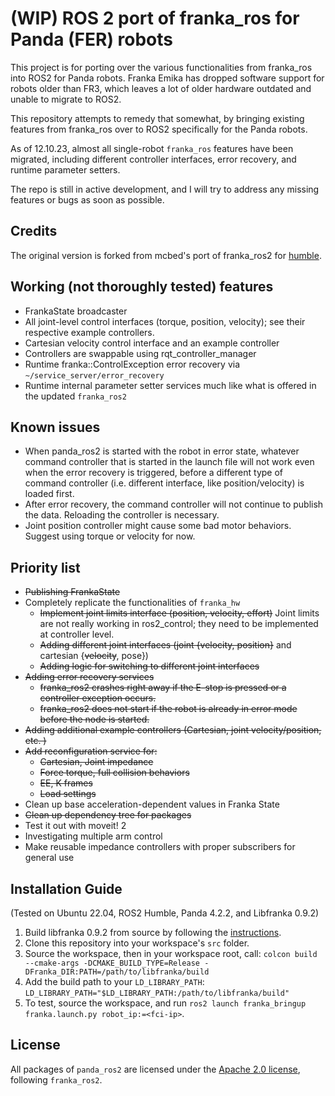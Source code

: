 # (WIP) ROS 2 port of franka_ros for Panda (FER) robots

This project is for porting over the various functionalities from franka_ros into ROS2 for Panda robots.
Franka Emika has dropped software support for robots older than FR3, which leaves a lot of older hardware outdated and unable to migrate to ROS2.

This repository attempts to remedy that somewhat, by bringing existing features from franka_ros over to ROS2 specifically for the Panda robots.

As of 12.10.23, almost all single-robot `franka_ros` features have been migrated, including different controller interfaces, error recovery, and runtime parameter setters.

The repo is still in active development, and I will try to address any missing features or bugs as soon as possible.

## Credits
The original version is forked from mcbed's port of franka_ros2 for [humble][mcbed-humble].

## Working (not thoroughly tested) features
* FrankaState broadcaster
* All joint-level control interfaces (torque, position, velocity); see their respective example controllers.
* Cartesian velocity control interface and an example controller
* Controllers are swappable using rqt_controller_manager
* Runtime franka::ControlException error recovery via `~/service_server/error_recovery`
* Runtime internal parameter setter services much like what is offered in the updated `franka_ros2`
 
## Known issues
* When panda_ros2 is started with the robot in error state, whatever command controller that is started in the launch file will not work even when the error recovery is triggered, before a different type of command controller (i.e. different interface, like position/velocity) is loaded first.
* After error recovery, the command controller will not continue to publish the data. Reloading the controller is necessary.
* Joint position controller might cause some bad motor behaviors. Suggest using torque or velocity for now.

## Priority list
* <s>Publishing FrankaState</s>
* Completely replicate the functionalities of `franka_hw`
    * <s>Implement joint limits interface (position, velocity, effort)</s> Joint limits are not really working in ros2_control; they need to be implemented at controller level.
    * <s>Adding different joint interfaces (joint {velocity, position}</s> and cartesian {<s>velocity</s>, pose})
    * <s>Adding logic for switching to different joint interfaces</s>
* <s>Adding error recovery services</s>
    * <s>franka_ros2 crashes right away if the E-stop is pressed or a controller exception occurs.</s>
    * <s>franka_ros2 does not start if the robot is already in error mode before the node is started.</s>
* <s>Adding additional example controllers (Cartesian, joint velocity/position, etc. )</s>
* <s>Add reconfiguration service for:</s>
    * <s>Cartesian, Joint impedance</s>
    * <s>Force torque, full collision behaviors</s>
    * <s>EE, K frames</s>
    * <s>Load settings</s>
* Clean up base acceleration-dependent values in Franka State
* <s>Clean up dependency tree for packages</s>
* Test it out with moveit! 2
* Investigating multiple arm control
* Make reusable impedance controllers with proper subscribers for general use

## Installation Guide

(Tested on Ubuntu 22.04, ROS2 Humble, Panda 4.2.2, and Libfranka 0.9.2)

1. Build libfranka 0.9.2 from source by following the [instructions][libfranka-instructions].
2. Clone this repository into your workspace's `src` folder.
3. Source the workspace, then in your workspace root, call: `colcon build --cmake-args -DCMAKE_BUILD_TYPE=Release -DFranka_DIR:PATH=/path/to/libfranka/build`
4. Add the build path to your `LD_LIBRARY_PATH`: `LD_LIBRARY_PATH="$LD_LIBRARY_PATH:/path/to/libfranka/build"`
5. To test, source the workspace, and run `ros2 launch franka_bringup franka.launch.py robot_ip:=<fci-ip>`.

## License

All packages of `panda_ros2` are licensed under the [Apache 2.0 license][apache-2.0], following `franka_ros2`.

[apache-2.0]: https://www.apache.org/licenses/LICENSE-2.0.html

[fci-docs]: https://frankaemika.github.io/docs

[mcbed-humble]: https://github.com/mcbed/franka_ros2/tree/humble

[libfranka-instructions]: https://frankaemika.github.io/docs/installation_linux.html